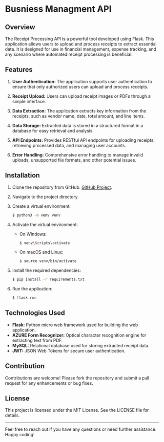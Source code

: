 # Busniess Managment API

## Overview

The Receipt Processing API is a powerful tool developed using Flask. This application allows users to upload and process receipts to extract essential data. It is designed for use in financial management, expense tracking, and any scenario where automated receipt processing is beneficial.

## Features

1. **User Authentication:** The application supports user authentication to ensure that only authorized users can upload and process receipts.

2. **Receipt Upload:** Users can upload receipt images or PDFs through a simple interface.

3. **Data Extraction:** The application extracts key information from the receipts, such as vendor name, date, total amount, and line items.

4. **Data Storage:** Extracted data is stored in a structured format in a database for easy retrieval and analysis.

5. **API Endpoints:** Provides RESTful API endpoints for uploading receipts, retrieving processed data, and managing user accounts.

6. **Error Handling:** Comprehensive error handling to manage invalid uploads, unsupported file formats, and other potential issues.

## Installation

1. Clone the repository from GitHub: [GitHub Project](https://github.com/The-Hustler-Hattab/ReceiptManagementFlask).

2. Navigate to the project directory.

3. Create a virtual environment:
    ```bash
    $ python3 -m venv venv
    ```

4. Activate the virtual environment:
    - On Windows:
        ```bash
        $ venv\Scripts\activate
        ```
    - On macOS and Linux:
        ```bash
        $ source venv/bin/activate
        ```

5. Install the required dependencies:
    ```bash
    $ pip install -r requirements.txt
    ```

6. Run the application:
    ```bash
    $ flask run
    ```


## Technologies Used

- **Flask:** Python micro web framework used for building the web application.
- **AZURE Form Recognizer:** Optical character recognition engine for extracting text from PDF.
- **MySQL:** Relational database used for storing extracted receipt data.
- **JWT:** JSON Web Tokens for secure user authentication.


## Contribution

Contributions are welcome! Please fork the repository and submit a pull request for any enhancements or bug fixes.

## License

This project is licensed under the MIT License. See the LICENSE file for details.

---

Feel free to reach out if you have any questions or need further assistance. Happy coding!
